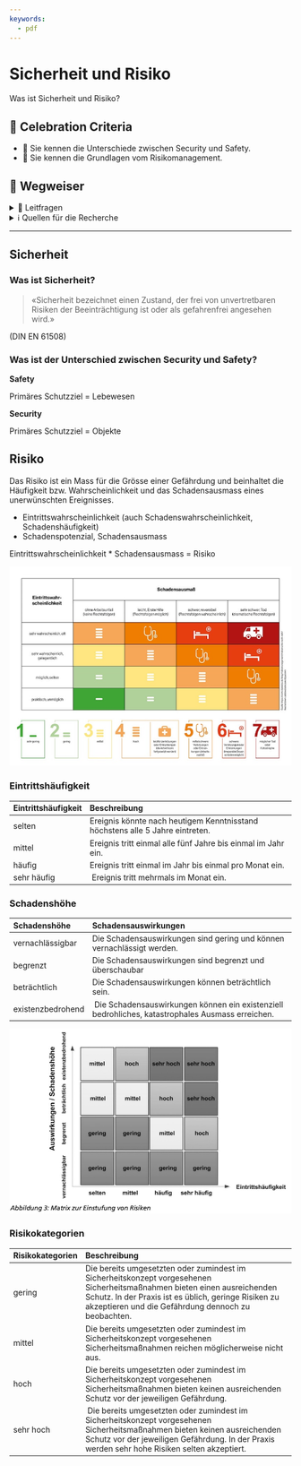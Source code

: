 ```yaml
---
keywords:
  - pdf
---
```


# Sicherheit und Risiko

Was ist Sicherheit und Risiko?

## 🎉 Celebration Criteria

- :dart: Sie kennen die Unterschiede zwischen Security und Safety.
- :dart: Sie kennen die Grundlagen vom Risikomanagement.

## :compass: Wegweiser

<details>
  <summary> 🤔 Leitfragen </summary>

- Was ist Security?
- Was ist Safety?
- Was ist der Unterschiede zwischen Security und Safety?
- Was ist Risiko?
- Wie kann es erhoben werden?
- Wie kann es gewichtet werden?
- Wie kann man es minderen?
- Wann ist es akzeptable? -...

</details>

<details>
  <summary> ℹ️ Quellen für die Recherche</summary>

- [**Sichere Industrie:** Safety vs. Security...](https://www.sichere-industrie.de/safety-security-unterschied-erklaert-kombination-ziele-industrial-security/)

- [**CH Admin:** Risikomanagement](https://www.kmu.admin.ch/kmu/de/home/praktisches-wissen/finanzielles/risikomanagement.html)

- [**CH Admin:** Risikoidentifikation und Risikobewertung](https://www.kmu.admin.ch/kmu/de/home/praktisches-wissen/finanzielles/risikomanagement/wie-fuehrt-man-ein-risikomanagementsystem-ein/risikoidentifikation-und-risikobewertung.html)

</details>

---

## Sicherheit

### Was ist Sicherheit?

> «Sicherheit bezeichnet einen Zustand, der frei von unvertretbaren Risiken der
> Beeinträchtigung ist oder als gefahrenfrei angesehen wird.»

(DIN EN 61508)

### Was ist der Unterschied zwischen Security und Safety?

**Safety**

Primäres Schutzziel = Lebewesen

**Security**

Primäres Schutzziel = Objekte

## Risiko

Das Risiko ist ein Mass für die Grösse einer Gefährdung und beinhaltet die
Häufigkeit bzw. Wahrscheinlichkeit und das Schadensausmass eines unerwünschten
Ereignisses.

- Eintrittswahrscheinlichkeit (auch Schadenswahrscheinlichkeit,
  Schadenshäufigkeit)
- Schadenspotenzial, Schadensausmass

Eintrittswahrscheinlichkeit \* Schadensausmass = Risiko

[![Risiko](../img/arbeitsplatz-risikomatrix-nohl-schadensausmass-eintrittwahrscheinlichkeit.jpg)](https://www.uvex-safety.com/blog/de/risikomatrix-nach-nohl-so-ermitteln-sie-in-7-schritten-wie-gefaehrlich-ein-job-wirklich-ist/)

### Eintrittshäufigkeit

| Eintrittshäufigkeit | Beschreibung                                                                  |
| :------------------ | :---------------------------------------------------------------------------- |
| selten              | Ereignis könnte nach heutigem Kenntnisstand höchstens alle 5 Jahre eintreten. |
| mittel              | Ereignis tritt einmal alle fünf Jahre bis einmal im Jahr ein.                 |
| häufig              | Ereignis tritt einmal im Jahr bis einmal pro Monat ein.                       |
| sehr häufig         |  Ereignis tritt mehrmals im Monat ein.                                        |

### Schadenshöhe

| Schadenshöhe      | Schadensauswirkungen                                                                              |
| :---------------- | :------------------------------------------------------------------------------------------------ |
| vernachlässigbar  | Die Schadensauswirkungen sind gering und können vernachlässigt werden.                            |
| begrenzt          | Die Schadensauswirkungen sind begrenzt und überschaubar                                           |
| beträchtlich      | Die Schadensauswirkungen können beträchtlich sein.                                                |
| existenzbedrohend |  Die Schadensauswirkungen können ein existenziell bedrohliches, katastrophales Ausmass erreichen. |

[![Risiko nach BSI](../img/Risikobewertungnachbsi.jpg)](https://www.bsi.bund.de/SharedDocs/Downloads/DE/BSI/Grundschutz/BSI_Standards/standard_200_3.pdf?__blob=publicationFile&v=2)

### Risikokategorien

| Risikokategorien | Beschreibung                                                                                                                                                                                                                            |
| :--------------- | :-------------------------------------------------------------------------------------------------------------------------------------------------------------------------------------------------------------------------------------- |
| gering           | Die bereits umgesetzten oder zumindest im Sicherheitskonzept vorgesehenen Sicherheitsmaßnahmen bieten einen ausreichenden Schutz. In der Praxis ist es üblich, geringe Risiken zu akzeptieren und die Gefährdung dennoch zu beobachten. |
| mittel           | Die bereits umgesetzten oder zumindest im Sicherheitskonzept vorgesehenen Sicherheitsmaßnahmen reichen möglicherweise nicht aus.                                                                                                        |
| hoch             | Die bereits umgesetzten oder zumindest im Sicherheitskonzept vorgesehenen Sicherheitsmaßnahmen bieten keinen ausreichenden Schutz vor der jeweiligen Gefährdung.                                                                        |
| sehr hoch        |  Die bereits umgesetzten oder zumindest im Sicherheitskonzept vorgesehenen Sicherheitsmaßnahmen bieten keinen ausreichenden Schutz vor der jeweiligen Gefährdung. In der Praxis werden sehr hohe Risiken selten akzeptiert.             |
